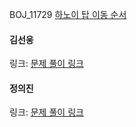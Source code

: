 BOJ_11729 [하노이 탑 이동 순서](https://www.acmicpc.net/problem/11729)<br>

#### 김선웅
링크: [문제 풀이 링크](https://github.com/dnd2dnd/coding-test/blob/f45a1ea602cdd8812679a6dfee7ac14ad6816b34/src/com/solution/baekjoon/backtracking/BOJ11729.java)

#### 정의진
링크: [문제 풀이 링크]()
